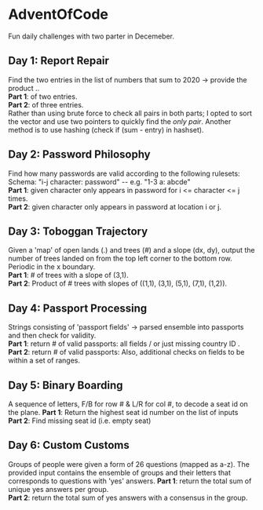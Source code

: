 # AdventOfCode
Fun daily challenges with two parter in Decemeber.

## Day 1: Report Repair
Find the two entries in the list of numbers that sum to 2020 -> provide the product ..<br>
__Part 1__:  of two entries.<br>
__Part 2__:  of three entries.<br>
Rather than using brute force to check all pairs in both parts; I opted to sort the vector and use two pointers to quickly find the *only pair*. Another method is to use hashing (check if (sum - entry) in hashset).

## Day 2: Password Philosophy
Find how many passwords are valid according to the following rulesets:<br>
Schema: "i-j character: password" -- e.g. "1-3 a: abcde"<br>
__Part 1__: given character only appears in password for i <= character <= j times.<br>
__Part 2__: given character only appears in password at location i or j.

## Day 3: Toboggan Trajectory
Given a 'map' of open lands (.) and trees (#) and a slope (dx, dy), output the number of trees landed on from the top left corner to the bottom row. Periodic in the x boundary.<br>
__Part 1__: \# of trees with a slope of (3,1).<br>
__Part 2__: Product of \# trees with slopes of ((1,1), (3,1), (5,1), (7,1), (1,2)).

## Day 4: Passport Processing
Strings consisting of 'passport fields' -> parsed ensemble into passports and then check for validity.<br>
__Part 1__: return \# of valid passports: all fields / or just missing country ID .<br>
__Part 2__: return \# of valid passports: Also, additional checks on fields to be within a set of ranges.<br>

## Day 5: Binary Boarding
A sequence of letters, F/B for row \# & L/R for col \#, to decode a seat id on the plane. 
__Part 1__: Return the highest seat id number on the list of inputs<br>
__Part 2__: Find missing seat id (i.e. empty seat) <br>


## Day 6: Custom Customs
Groups of people were given a form of 26 questions (mapped as a-z). The provided input contains the ensemble of groups and their letters that corresponds to questions with 'yes' answers.
__Part 1__: return the total sum of unique yes answers per group. <br>
__Part 2__: return the total sum of yes answers with a consensus in the group. <br>